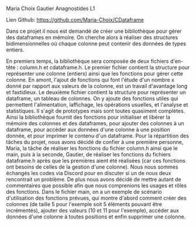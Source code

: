 Maria Choix
Gautier Anagnostides
L1

Lien Github: https://github.com/Maria-Choix/CDataframe

Dans ce projet il nous est demandé de créer une bibliothèque pour gérer des dataframes en mémoire. On cherche alors à
réaliser des structures bidimensionnelles où chaque colonne peut contenir des données de types entiers.

En premiers temps, la bibliothèque sera composée de deux fichiers d'en-tête : column.h et cdataframe.h.
Le premier fichier contient la structure pour représenter une colonne (entiers) ainsi que les fonctions pour gérer cette
colonne. En amont, l'ajout de fonctions qui font l'étude d'un nombre x donné par rapport aux valeurs de la colonne, est
un travail d'avantage long et fastidieux.
Le deuxième fichier contient la structure pour représenter un dataframe, un tableau de colonnes. On y ajoute des
fonctions utiles qui permettent l'alimentation, laffichage, les opérations usuelles, et l'analyse et statistiques.
Il s'agit de prototypes mais sont toutes quasiment complètes.
Ainsi la bibliothèque fournit des fonctions pour initialiser et libérer la mémoire des colonnes et des dataframes, pour
ajouter des colonnes à un dataframe, pour accéder aux données d'une colonne à une position donnée, et pour imprimer le
contenu d'un dataframe.
Pour la répartition des tâches du projet, nous avons décidé de confier à une première personne, Maria, la tâche de
réaliser les fonctions du fichier column.h ainsi que le main, puis à la seconde, Gautier, de réaliser les fonctions du
fichiers dataframe.h après que les premières aient été réalisées (car ces fonctions ont besoins de celles de la gestion
d'une colonne). Nous nous sommes échangés les codes via Discord pour en discuter si un de nous deux rencontrait un
problème. De plus nous avons décidé de mettre autant de commentaires que possible afin que nous comprenions les usages
et rôles des fonctions.
Dans le fichier main, on a un exemple de scénario d'utilisation des fonctions prévues, qui montre d'abord comment créer
des colonnes (de taille 5 pour l'exemple soit 5 éléments pouvant être incrémentés), ajouter des valeurs (10 et 11 pour
l'exemple), accéder aux données d'une colonne à toutes positions et enfin supprimer une colonne.

